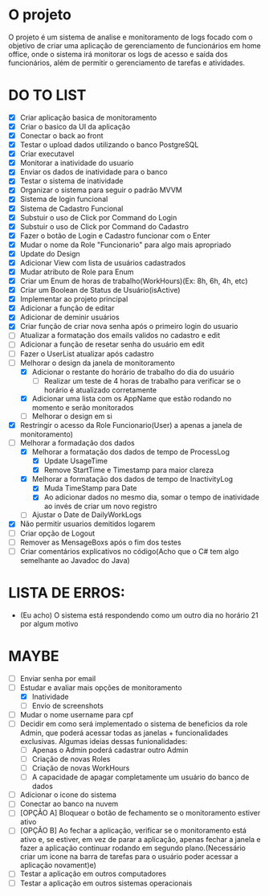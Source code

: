 ﻿# O projeto
O projeto é um sistema de analise e monitoramento de logs focado com o objetivo de criar uma aplicação de gerenciamento de funcionários em home office, onde o sistema irá monitorar os logs de acesso e saída dos funcionários, além de permitir o gerenciamento de tarefas e atividades.

# DO TO LIST
- [x] Criar aplicação basica de monitoramento
- [x] Criar o basico da UI da aplicação
- [x] Conectar o back ao front
- [x] Testar o upload dados utilizando o banco PostgreSQL
- [x] Criar executavel <!-- C:source\repos\TCC_WPF\TCC_WPF\bin\Release\net8.0-windows -->
- [x] Monitorar a inatividade do usuario
- [x] Enviar os dados de inatividade para o banco
- [x] Testar o sistema de inatividade
- [x] Organizar o sistema para seguir o padrão MVVM
- [x] Sistema de login funcional
- [x] Sistema de Cadastro Funcional
- [x] Substuir o uso de Click por Command do Login
- [x] Substuir o uso de Click por Command do Cadastro
- [x] Fazer o botão de Login e Cadastro funcionar com o Enter
- [x] Mudar o nome da Role "Funcionario" para algo mais apropriado
- [x] Update do Design
- [x] Adicionar View com lista de usuários cadastrados
- [x] Mudar atributo de Role para Enum
- [x] Criar um Enum de horas de trabalho(WorkHours)(Ex: 8h, 6h, 4h, etc)
- [x] Criar um Boolean de Status de Usuário(isActive)
- [x] Implementar ao projeto principal
- [x] Adicionar a função de editar
- [x] Adicionar de deminir usuários
- [x] Criar função de criar nova senha após o primeiro login do usuario
- [ ] Atualizar a formatação dos emails validos no cadastro e edit
- [ ] Adicionar a função de resetar senha do usuário em edit
- [ ] Fazer o UserList atualizar após cadastro
- [ ] Melhorar o design da janela de monitoramento
	- [x] Adicionar o restante do horário de trabalho do dia do usuário
		- [ ] Realizar um teste de 4 horas de trabalho para verificar se o horário é atualizado corretamente 
	- [x] Adicionar uma lista com os AppName que estão rodando no momento e serão monitorados
	- [ ] Melhorar o design em si
- [x] Restringir o acesso da Role Funcionario(User) a apenas a janela de monitoramento)
- [ ] Melhorar a formadação dos dados
	- [x] Melhorar a formatação dos dados de tempo de ProcessLog
		- [x] Update UsageTime
		- [x] Remove StartTime e Timestamp para maior clareza
	- [x] Melhorar a formatação dos dados de tempo de InactivityLog
		- [x] Muda TimeStamp para Date
		- [x] Ao adicionar dados no mesmo dia, somar o tempo de inatividade ao invés de criar um novo registro
	- [ ] Ajustar o Date de DailyWorkLogs
- [x] Não permitir usuarios demitidos logarem
- [ ] Criar opção de Logout
- [ ] Remover as MensageBoxs após o fim dos testes
- [ ] Criar comentários explicativos no código(Acho que o C# tem algo semelhante ao Javadoc do Java)

# LISTA DE ERROS:
- (Eu acho) O sistema está respondendo como um outro dia no horário 21 por algum motivo

# MAYBE
- [ ] Enviar senha por email
- [ ] Estudar e avaliar mais opções de monitoramento
	- [x] Inatividade
	- [ ] Envio de screenshots
- [ ] Mudar o nome username para cpf
- [ ] Decidir em como será implementado o sistema de beneficios da role Admin, que poderá acessar todas as janelas + funcionalidades exclusivas. Algumas ideias dessas funionalidades: 
	- [ ] Apenas o Admin poderá cadastrar outro Admin
	- [ ] Criação de novas Roles
	- [ ] Criação de novas WorkHours
	- [ ] A capacidade de apagar completamente um usuário do banco de dados
- [ ] Adicionar o icone do sistema
- [ ] Conectar ao banco na nuvem
- [ ] [OPÇÃO A] Bloquear o botão de fechamento se o monitoramento estiver ativo
- [ ] [OPÇÃO B] Ao fechar a aplicação, verificar se o monitoramento está ativo e, se estiver, em vez de parar a aplicação, apenas fechar a janela e fazer a aplicação continuar rodando em segundo plano.(Necessário criar um icone na barra de tarefas para o usuário poder acessar a aplicação novament)e)
- [ ] Testar a aplicação em outros computadores
- [ ] Testar a aplicação em outros sistemas operacionais
